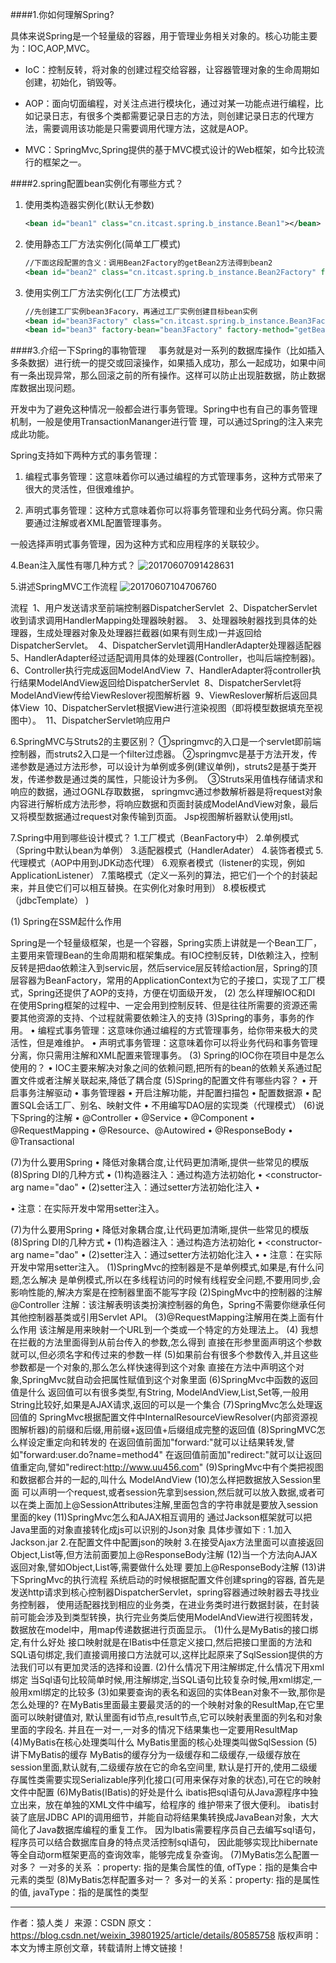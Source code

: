 ####1.你如何理解Spring?

具体来说Spring是一个轻量级的容器，用于管理业务相关对象的。核心功能主要为：IOC,AOP,MVC。

* IoC：控制反转，将对象的创建过程交给容器，让容器管理对象的生命周期如创建，初始化，销毁等。

* AOP：面向切面编程，对关注点进行模块化，通过对某一功能点进行编程，比如记录日志，有很多个类都需要记录日志的方法，则创建记录日志的代理方法，需要调用该功能是只需要调用代理方法，这就是AOP。

* MVC：SpringMvc,Spring提供的基于MVC模式设计的Web框架，如今比较流行的框架之一。

####2.spring配置bean实例化有哪些方式？

1. 使用类构造器实例化(默认无参数)
    ```xml
    <bean id="bean1" class="cn.itcast.spring.b_instance.Bean1"></bean>
    ```
2. 使用静态工厂方法实例化(简单工厂模式)
    ```xml
    //下面这段配置的含义：调用Bean2Factory的getBean2方法得到bean2
    <bean id="bean2" class="cn.itcast.spring.b_instance.Bean2Factory" factory-method="getBean2"></bean>
    ```
3. 使用实例工厂方法实例化(工厂方法模式)
    ```xml
    //先创建工厂实例bean3Facory，再通过工厂实例创建目标bean实例
    <bean id="bean3Factory" class="cn.itcast.spring.b_instance.Bean3Factory"></bean>
    <bean id="bean3" factory-bean="bean3Factory" factory-method="getBean3"></bean>
    ```

####3.介绍一下Spring的事物管理
    事务就是对一系列的数据库操作（比如插入多条数据）进行统一的提交或回滚操作，如果插入成功，那么一起成功，如果中间有一条出现异常，那么回滚之前的所有操作。这样可以防止出现脏数据，防止数据库数据出现问题。

开发中为了避免这种情况一般都会进行事务管理。Spring中也有自己的事务管理机制，一般是使用TransactionMananger进行管 理，可以通过Spring的注入来完成此功能。


Spring支持如下两种方式的事务管理：

1. 编程式事务管理：这意味着你可以通过编程的方式管理事务，这种方式带来了很大的灵活性，但很难维护。

2. 声明式事务管理：这种方式意味着你可以将事务管理和业务代码分离。你只需要通过注解或者XML配置管理事务。

一般选择声明式事务管理，因为这种方式和应用程序的关联较少。

4.Bean注入属性有哪几种方式？
![20170607091428631](/assets/20170607091428631_5a6pfx1li.png)

5.讲述SpringMVC工作流程
![20170607104706760](/assets/20170607104706760_49e2v6ksg.jpg)


流程 
1、用户发送请求至前端控制器DispatcherServlet 
2、DispatcherServlet收到请求调用HandlerMapping处理器映射器。 
3、处理器映射器找到具体的处理器，生成处理器对象及处理器拦截器(如果有则生成)一并返回给DispatcherServlet。 
4、DispatcherServlet调用HandlerAdapter处理器适配器 
5、HandlerAdapter经过适配调用具体的处理器(Controller，也叫后端控制器)。 
6、Controller执行完成返回ModelAndView 
7、HandlerAdapter将controller执行结果ModelAndView返回给DispatcherServlet 
8、DispatcherServlet将ModelAndView传给ViewReslover视图解析器 
9、ViewReslover解析后返回具体View 
10、DispatcherServlet根据View进行渲染视图（即将模型数据填充至视图中）。 
11、DispatcherServlet响应用户




6.SpringMVC与Struts2的主要区别？
①springmvc的入口是一个servlet即前端控制器，而struts2入口是一个filter过虑器。
②springmvc是基于方法开发，传递参数是通过方法形参，可以设计为单例或多例(建议单例)，struts2是基于类开发，传递参数是通过类的属性，只能设计为多例。 
③Struts采用值栈存储请求和响应的数据，通过OGNL存取数据， springmvc通过参数解析器是将request对象内容进行解析成方法形参，将响应数据和页面封装成ModelAndView对象，最后又将模型数据通过request对象传输到页面。 Jsp视图解析器默认使用jstl。

7.Spring中用到哪些设计模式？
1.工厂模式（BeanFactory中）
2.单例模式（Spring中默认bean为单例）
3.适配器模式（HandlerAdater）
4.装饰者模式
5.代理模式（AOP中用到JDK动态代理）
6.观察者模式（listener的实现，例如ApplicationListener）
7.策略模式（定义一系列的算法，把它们一个个的封装起来，并且使它们可以相互替换。在实例化对象时用到）
8.模板模式（jdbcTemplate）
)



(1) Spring在SSM起什么作用

Spring是一个轻量级框架，也是一个容器，Spring实质上讲就是一个Bean工厂，主要用来管理Bean的生命周期和框架集成。有IOC控制反转，DI依赖注入，控制反转是把dao依赖注入到servic层，然后service层反转给action层，Spring的顶层容器为BeanFactory，常用的ApplicationContext为它的子接口，实现了工厂模式，Spring还提供了AOP的支持，方便在切面级开发，
(2) 怎么样理解IOC和DI
在使用Spring框架的过程中、一定会用到控制反转、但是往往所需要的资源还需要其他资源的支持、个过程就需要依赖注入的支持
(3)Spring的事务，事务的作用。
• 编程式事务管理：这意味你通过编程的方式管理事务，给你带来极大的灵活性，但是难维护。
• 声明式事务管理：这意味着你可以将业务代码和事务管理分离，你只需用注解和XML配置来管理事务。
(3) Spring的IOC你在项目中是怎么使用的？
• IOC主要来解决对象之间的依赖问题,把所有的bean的依赖关系通过配置文件或者注解关联起来,降低了耦合度
(5)Spring的配置文件有哪些内容？
• 开启事务注解驱动
• 事务管理器
• 开启注解功能，并配置扫描包
• 配置数据源
• 配置SQL会话工厂、别名、映射文件
• 不用编写DAO层的实现类（代理模式）
(6)说下Spring的注解
• @Controller
• @Service
• @Component
• @RequestMapping
• @Resource、@Autowired
• @ResponseBody
• @Transactional

(7)为什么要用Spring
• 降低对象耦合度,让代码更加清晰,提供一些常见的模版
(8)Spring DI的几种方式
• (1)构造器注入：通过构造方法初始化
• <constructor-arg name="dao"</constructor-arg>
• (2)setter注入：通过setter方法初始化注入
• <property name="dao" ref="dao2"></property>

• 注意：在实际开发中常用setter注入。

(7)为什么要用Spring
• 降低对象耦合度,让代码更加清晰,提供一些常见的模版
(8)Spring DI的几种方式
• (1)构造器注入：通过构造方法初始化
• <constructor-arg name="dao"</constructor-arg>
• (2)setter注入：通过setter方法初始化注入
• <property name="dao" ref="dao2"></property>
• 注意：在实际开发中常用setter注入。
(1)SpringMvc的控制器是不是单例模式,如果是,有什么问题,怎么解决
是单例模式,所以在多线程访问的时候有线程安全问题,不要用同步,会影响性能的,解决方案是在控制器里面不能写字段
(2)SpingMvc中的控制器的注解
@Controller 注解：该注解表明该类扮演控制器的角色，Spring不需要你继承任何其他控制器基类或引用Servlet API。
(3)@RequestMapping注解用在类上面有什么作用
该注解是用来映射一个URL到一个类或一个特定的方处理法上。
(4) 我想在拦截的方法里面得到从前台传入的参数,怎么得到
直接在形参里面声明这个参数就可以,但必须名字和传过来的参数一样
(5)如果前台有很多个参数传入,并且这些参数都是一个对象的,那么怎么样快速得到这个对象
直接在方法中声明这个对象,SpringMvc就自动会把属性赋值到这个对象里面
(6)SpringMvc中函数的返回值是什么
返回值可以有很多类型,有String, ModelAndView,List,Set等,一般用String比较好,如果是AJAX请求,返回的可以是一个集合
(7)SpringMvc怎么处理返回值的
SpringMvc根据配置文件中InternalResourceViewResolver(内部资源视图解析器)的前缀和后缀,用前缀+返回值+后缀组成完整的返回值
(8)SpringMVC怎么样设定重定向和转发的
在返回值前面加"forward:"就可以让结果转发,譬如"forward:user.do?name=method4" 在返回值前面加"redirect:"就可以让返回值重定向,譬如"redirect:http://www.uu456.com"
(9)SpringMvc中有个类把视图和数据都合并的一起的,叫什么
ModelAndView
(10)怎么样把数据放入Session里面
可以声明一个request,或者session先拿到session,然后就可以放入数据,或者可以在类上面加上@SessionAttributes注解,里面包含的字符串就是要放入session里面的key
(11)SpringMvc怎么和AJAX相互调用的
通过Jackson框架就可以把Java里面的对象直接转化成js可以识别的Json对象 具体步骤如下 :
1.加入Jackson.jar
2.在配置文件中配置json的映射
3.在接受Ajax方法里面可以直接返回Object,List等,但方法前面要加上@ResponseBody注解
(12)当一个方法向AJAX返回对象,譬如Object,List等,需要做什么处理
要加上@ResponseBody注解
(13)讲下SpringMvc的执行流程
系统启动的时候根据配置文件创建spring的容器, 首先是发送http请求到核心控制器DispatcherServlet，spring容器通过映射器去寻找业务控制器，
使用适配器找到相应的业务类，在进业务类时进行数据封装，在封装前可能会涉及到类型转换，执行完业务类后使用ModelAndView进行视图转发，
数据放在model中，用map传递数据进行页面显示。
(1)什么是MyBatis的接口绑定,有什么好处
接口映射就是在IBatis中任意定义接口,然后把接口里面的方法和SQL语句绑定,我们直接调用接口方法就可以,这样比起原来了SqlSession提供的方法我们可以有更加灵活的选择和设置.
(2)什么情况下用注解绑定,什么情况下用xml绑定
当Sql语句比较简单时候,用注解绑定,当SQL语句比较复杂时候,用xml绑定,一般用xml绑定的比较多
(3)如果要查询的表名和返回的实体Bean对象不一致,那你是怎么处理的?
在MyBatis里面最主要最灵活的的一个映射对象的ResultMap,在它里面可以映射键值对, 默认里面有id节点,result节点,它可以映射表里面的列名和对象里面的字段名. 并且在一对一,一对多的情况下结果集也一定要用ResultMap
(4)MyBatis在核心处理类叫什么
MyBatis里面的核心处理类叫做SqlSession
(5)讲下MyBatis的缓存
MyBatis的缓存分为一级缓存和二级缓存,一级缓存放在session里面,默认就有,二级缓存放在它的命名空间里,
默认是打开的,使用二级缓存属性类需要实现Serializable序列化接口(可用来保存对象的状态),可在它的映射文件中配置<cache/>
(6)MyBatis(IBatis)的好处是什么
ibatis把sql语句从Java源程序中独立出来，放在单独的XML文件中编写，给程序的
维护带来了很大便利。
ibatis封装了底层JDBC API的调用细节，并能自动将结果集转换成JavaBean对象，大大简化了Java数据库编程的重复工作。
因为Ibatis需要程序员自己去编写sql语句，程序员可以结合数据库自身的特点灵活控制sql语句，
因此能够实现比hibernate等全自动orm框架更高的查询效率，能够完成复杂查询。
(7)MyBatis怎么配置一对多？
一对多的关系 ：property: 指的是集合属性的值, ofType：指的是集合中元素的类型
(8)MyBatis怎样配置多对一？
多对一的关系：property: 指的是属性的值, javaType：指的是属性的类型

--------------------- 
作者：猿人类丿 
来源：CSDN 
原文：https://blog.csdn.net/weixin_39801925/article/details/80585758 
版权声明：本文为博主原创文章，转载请附上博文链接！